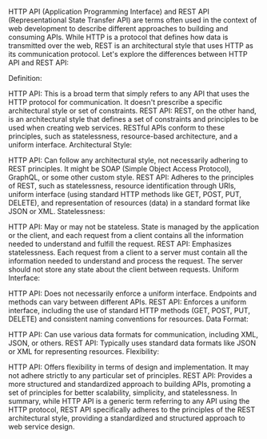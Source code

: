 HTTP API (Application Programming Interface) and REST API (Representational State Transfer API) are terms often used in the context of web development to describe different approaches to building and consuming APIs. While HTTP is a protocol that defines how data is transmitted over the web, REST is an architectural style that uses HTTP as its communication protocol. Let's explore the differences between HTTP API and REST API:

Definition:

HTTP API: This is a broad term that simply refers to any API that uses the HTTP protocol for communication. It doesn't prescribe a specific architectural style or set of constraints.
REST API: REST, on the other hand, is an architectural style that defines a set of constraints and principles to be used when creating web services. RESTful APIs conform to these principles, such as statelessness, resource-based architecture, and a uniform interface.
Architectural Style:

HTTP API: Can follow any architectural style, not necessarily adhering to REST principles. It might be SOAP (Simple Object Access Protocol), GraphQL, or some other custom style.
REST API: Adheres to the principles of REST, such as statelessness, resource identification through URIs, uniform interface (using standard HTTP methods like GET, POST, PUT, DELETE), and representation of resources (data) in a standard format like JSON or XML.
Statelessness:

HTTP API: May or may not be stateless. State is managed by the application or the client, and each request from a client contains all the information needed to understand and fulfill the request.
REST API: Emphasizes statelessness. Each request from a client to a server must contain all the information needed to understand and process the request. The server should not store any state about the client between requests.
Uniform Interface:

HTTP API: Does not necessarily enforce a uniform interface. Endpoints and methods can vary between different APIs.
REST API: Enforces a uniform interface, including the use of standard HTTP methods (GET, POST, PUT, DELETE) and consistent naming conventions for resources.
Data Format:

HTTP API: Can use various data formats for communication, including XML, JSON, or others.
REST API: Typically uses standard data formats like JSON or XML for representing resources.
Flexibility:

HTTP API: Offers flexibility in terms of design and implementation. It may not adhere strictly to any particular set of principles.
REST API: Provides a more structured and standardized approach to building APIs, promoting a set of principles for better scalability, simplicity, and statelessness.
In summary, while HTTP API is a generic term referring to any API using the HTTP protocol, REST API specifically adheres to the principles of the REST architectural style, providing a standardized and structured approach to web service design.
